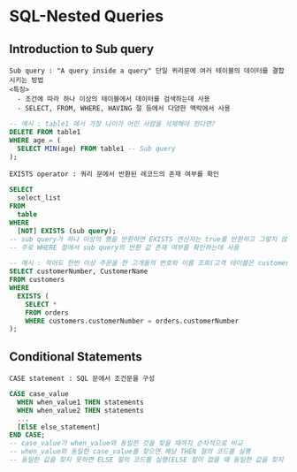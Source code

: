 # SQL-Nested Queries

## **Introduction to Sub query**
    Sub query : "A query inside a query" 단일 퀴리문에 여러 테이블의 데이터를 결합시키는 방법
    <특징>
      - 조건에 따라 하나 이상의 테이블에서 데이터를 검색하는데 사용
      - SELECT, FROM, WHERE, HAVING 절 등에서 다양한 맥락에서 사용
```sql
-- 예시 : table1 에서 가장 나이가 어린 사람을 삭제해야 한다면?
DELETE FROM table1
WHERE age = (
  SELECT MIN(age) FROM table1 -- Sub query
);
```

    EXISTS operator : 쿼리 문에서 반환된 레코드의 존재 여부를 확인
```sql
SELECT
  select_list
FROM
  table
WHERE
  [NOT] EXISTS (sub query);
-- sub query가 하나 이상의 행을 반환하면 EXISTS 연산자는 true를 반환하고 그렇지 않으면 false를 반환
-- 주로 WHERE 절에서 sub query의 반환 값 존재 여부를 확인하는데 사용

-- 예시 : 적어도 한번 이상 주문을 한 고개들의 번호와 이름 조회(고객 테이블은 customers, 주문 테이블은 orders이며 두 테이블의 customerNumber 필드를 기준으로 비교)
SELECT customerNumber, CustomerName
FROM customers
WHERE
  EXISTS (
    SELECT *
    FROM orders
    WHERE customers.customerNumber = orders.customerNumber
);
```

## **Conditional Statements**
    CASE statement : SQL 문에서 조건문을 구성
```sql
CASE case_value
  WHEN when_value1 THEN statements
  WHEN when_value2 THEN statements
  ...
  [ElSE else_statement]
END CASE;
-- case_value가 when_value와 동일한 것을 찾을 때까지 순차적으로 비교
-- when_value와 동일한 case_value를 찾으면 해당 THEN 절의 코드를 실행
-- 동일한 값을 찾지 못하면 ELSE 절의 코드를 실행(ELSE 절이 없을 때 동일한 값을 찾지 못하면 오류 발생)
```